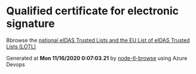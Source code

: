 # Qualified certificate for electronic signature 
 Bbrowse the [national eIDAS Trusted Lists and the EU List of eIDAS Trusted Lists (LOTL)](https://webgate.ec.europa.eu/tl-browser/#/) 
 
 
Generated at **Mon 11/16/2020  0:07:03.21** by [node-tl-browse](https://github.com/ymedlop/node-tl-browser) using Azure Devops 
